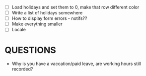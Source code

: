 -   [ ] Load holidays and set them to 0, make that row different color
-   [ ] Write a list of holidays somewhere
-   [ ] How to display form errors - notifs??
-   [ ] Make everything smaller
-   [ ] Locale

# QUESTIONS

-   Why is you have a vaccation/paid leave, are working hours still recorded?
